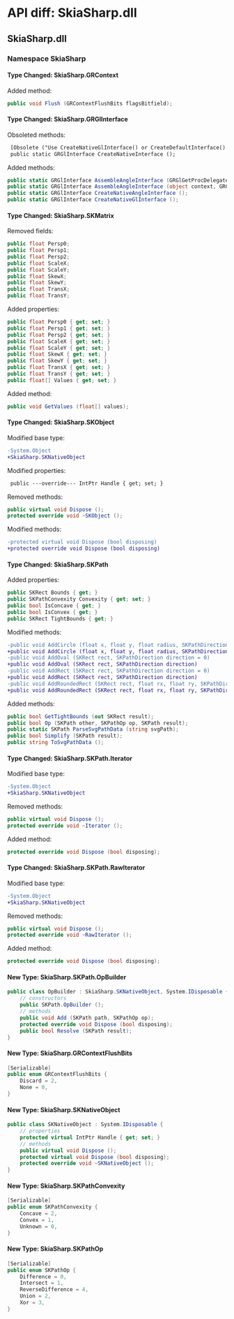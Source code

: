 # API diff: SkiaSharp.dll

## SkiaSharp.dll

### Namespace SkiaSharp

#### Type Changed: SkiaSharp.GRContext

Added method:

```csharp
public void Flush (GRContextFlushBits flagsBitfield);
```


#### Type Changed: SkiaSharp.GRGlInterface

Obsoleted methods:

```diff
 [Obsolete ("Use CreateNativeGlInterface() or CreateDefaultInterface() instead. This method will be removed in the next release.")]
 public static GRGlInterface CreateNativeInterface ();
```

Added methods:

```csharp
public static GRGlInterface AssembleAngleInterface (GRGlGetProcDelegate get);
public static GRGlInterface AssembleAngleInterface (object context, GRGlGetProcDelegate get);
public static GRGlInterface CreateNativeAngleInterface ();
public static GRGlInterface CreateNativeGlInterface ();
```


#### Type Changed: SkiaSharp.SKMatrix

Removed fields:

```csharp
public float Persp0;
public float Persp1;
public float Persp2;
public float ScaleX;
public float ScaleY;
public float SkewX;
public float SkewY;
public float TransX;
public float TransY;
```

Added properties:

```csharp
public float Persp0 { get; set; }
public float Persp1 { get; set; }
public float Persp2 { get; set; }
public float ScaleX { get; set; }
public float ScaleY { get; set; }
public float SkewX { get; set; }
public float SkewY { get; set; }
public float TransX { get; set; }
public float TransY { get; set; }
public float[] Values { get; set; }
```

Added method:

```csharp
public void GetValues (float[] values);
```


#### Type Changed: SkiaSharp.SKObject

Modified base type:

```diff
-System.Object
+SkiaSharp.SKNativeObject
```

Modified properties:

```diff
 public ---override--- IntPtr Handle { get; set; }
```

Removed methods:

```csharp
public virtual void Dispose ();
protected override void ~SKObject ();
```

Modified methods:

```diff
-protected virtual void Dispose (bool disposing)
+protected override void Dispose (bool disposing)
```


#### Type Changed: SkiaSharp.SKPath

Added properties:

```csharp
public SKRect Bounds { get; }
public SKPathConvexity Convexity { get; set; }
public bool IsConcave { get; }
public bool IsConvex { get; }
public SKRect TightBounds { get; }
```

Modified methods:

```diff
-public void AddCircle (float x, float y, float radius, SKPathDirection dir = 0)
+public void AddCircle (float x, float y, float radius, SKPathDirection dir)
-public void AddOval (SKRect rect, SKPathDirection direction = 0)
+public void AddOval (SKRect rect, SKPathDirection direction)
-public void AddRect (SKRect rect, SKPathDirection direction = 0)
+public void AddRect (SKRect rect, SKPathDirection direction)
-public void AddRoundedRect (SKRect rect, float rx, float ry, SKPathDirection dir = 0)
+public void AddRoundedRect (SKRect rect, float rx, float ry, SKPathDirection dir)
```

Added methods:

```csharp
public bool GetTightBounds (out SKRect result);
public bool Op (SKPath other, SKPathOp op, SKPath result);
public static SKPath ParseSvgPathData (string svgPath);
public bool Simplify (SKPath result);
public string ToSvgPathData ();
```

#### Type Changed: SkiaSharp.SKPath.Iterator

Modified base type:

```diff
-System.Object
+SkiaSharp.SKNativeObject
```

Removed methods:

```csharp
public virtual void Dispose ();
protected override void ~Iterator ();
```

Added method:

```csharp
protected override void Dispose (bool disposing);
```


#### Type Changed: SkiaSharp.SKPath.RawIterator

Modified base type:

```diff
-System.Object
+SkiaSharp.SKNativeObject
```

Removed methods:

```csharp
public virtual void Dispose ();
protected override void ~RawIterator ();
```

Added method:

```csharp
protected override void Dispose (bool disposing);
```


#### New Type: SkiaSharp.SKPath.OpBuilder

```csharp
public class OpBuilder : SkiaSharp.SKNativeObject, System.IDisposable {
	// constructors
	public SKPath.OpBuilder ();
	// methods
	public void Add (SKPath path, SKPathOp op);
	protected override void Dispose (bool disposing);
	public bool Resolve (SKPath result);
}
```


#### New Type: SkiaSharp.GRContextFlushBits

```csharp
[Serializable]
public enum GRContextFlushBits {
	Discard = 2,
	None = 0,
}
```

#### New Type: SkiaSharp.SKNativeObject

```csharp
public class SKNativeObject : System.IDisposable {
	// properties
	protected virtual IntPtr Handle { get; set; }
	// methods
	public virtual void Dispose ();
	protected virtual void Dispose (bool disposing);
	protected override void ~SKNativeObject ();
}
```

#### New Type: SkiaSharp.SKPathConvexity

```csharp
[Serializable]
public enum SKPathConvexity {
	Concave = 2,
	Convex = 1,
	Unknown = 0,
}
```

#### New Type: SkiaSharp.SKPathOp

```csharp
[Serializable]
public enum SKPathOp {
	Difference = 0,
	Intersect = 1,
	ReverseDifference = 4,
	Union = 2,
	Xor = 3,
}
```


